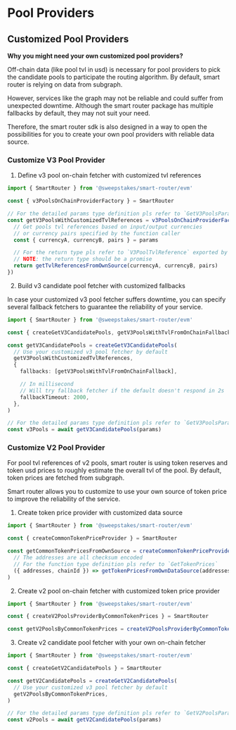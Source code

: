 # Pool Providers

## Customized Pool Providers

**Why you might need your own customized pool providers?**

Off-chain data (like pool tvl in usd) is necessary for pool providers to pick the candidate pools to participate the routing algorithm. By default, smart router is relying on data from subgraph.

However, services like the graph may not be reliable and could suffer from unexpected downtime. Although the smart router package has multiple fallbacks by default, they may not suit your need.

Therefore, the smart router sdk is also designed in a way to open the possibilities for you to create your own pool providers with reliable data source.

### Customize V3 Pool Provider

1. Define v3 pool on-chain fetcher with customized tvl references

```typescript
import { SmartRouter } from '@sweepstakes/smart-router/evm'

const { v3PoolsOnChainProviderFactory } = SmartRouter

// For the detailed params type definition pls refer to `GetV3PoolsParams`
const getV3PoolsWithCustomizedTvlReferences = v3PoolsOnChainProviderFactory((params) => {
  // Get pools tvl references based on input/output currencies
  // or currency pairs specified by the function caller
  const { currencyA, currencyB, pairs } = params

  // For the return type pls refer to `V3PoolTvlReference` exported by the smart router
  // NOTE: the return type should be a promise
  return getTvlReferencesFromOwnSource(currencyA, currencyB, pairs)
})
```

2. Build v3 candidate pool fetcher with customized fallbacks

In case your customized v3 pool fetcher suffers downtime, you can specify several fallback fetchers to guarantee the reliability of your service.

```typescript
import { SmartRouter } from '@sweepstakes/smart-router/evm'

const { createGetV3CandidatePools, getV3PoolsWithTvlFromOnChainFallback } = SmartRouter

const getV3CandidatePools = createGetV3CandidatePools(
  // Use your customized v3 pool fetcher by default
  getV3PoolsWithCustomizedTvlReferences,
  {
    fallbacks: [getV3PoolsWithTvlFromOnChainFallback],

    // In millisecond
    // Will try fallback fetcher if the default doesn't respond in 2s
    fallbackTimeout: 2000,
  },
)

// For the detailed params type definition pls refer to `GetV3PoolsParams`
const v3Pools = await getV3CandidatePools(params)
```

### Customize V2 Pool Provider

For pool tvl references of v2 pools, smart router is using token reserves and token usd prices to roughly estimate the overall tvl of the pool. By default, token prices are fetched from subgraph.

Smart router allows you to customize to use your own source of token price to improve the reliability of the service.

1. Create token price provider with customized data source

```typescript
import { SmartRouter } from '@sweepstakes/smart-router/evm'

const { createCommonTokenPriceProvider } = SmartRouter

const getCommonTokenPricesFromOwnSource = createCommonTokenPriceProvider(
  // The addresses are all checksum encoded
  // For the function type definition pls refer to `GetTokenPrices`
  ({ addresses, chainId }) => getTokenPricesFromOwnDataSource(addresses, chainId),
)
```

2. Create v2 pool on-chain fetcher with customized token price provider

```typescript
import { SmartRouter } from '@sweepstakes/smart-router/evm'

const { createV2PoolsProviderByCommonTokenPrices } = SmartRouter

const getV2PoolsByCommonTokenPrices = createV2PoolsProviderByCommonTokenPrices(getCommonTokenPricesFromOwnSource)
```

3. Create v2 candidate pool fetcher with your own on-chain fetcher

```typescript
import { SmartRouter } from '@sweepstakes/smart-router/evm'

const { createGetV2CandidatePools } = SmartRouter

const getV2CandidatePools = createGetV2CandidatePools(
  // Use your customized v3 pool fetcher by default
  getV2PoolsByCommonTokenPrices,
)

// For the detailed params type definition pls refer to `GetV2PoolsParams`
const v2Pools = await getV2CandidatePools(params)
```
